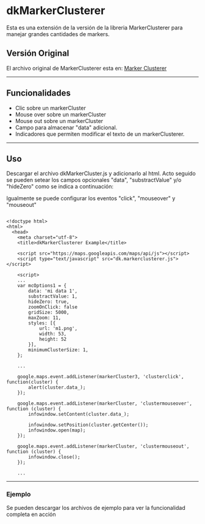 # dkMarkerClusterer

Esta es una extensión de la versión de la libreria MarkerClusterer para manejar grandes cantidades de markers.

<h2>Versión Original</h2>
El archivo original de MarkerClusterer esta en:
<a href="https://github.com/googlemaps/js-marker-clusterer" target="_blank">Marker Clusterer</a>
<hr/>

<h2>Funcionalidades</h2>
<ul>
  <li> Clic sobre un markerCluster</li>
  <li> Mouse over sobre un markerCluster</li>
  <li> Mouse out sobre un markerCluster</li>
  <li> Campo para almacenar "data" adicional.</li>
  <li> Indicadores que permiten modificar el texto de un markerClusterer.</li>
</ul>
<hr/>

<h2>Uso</h2>
Descargar el archivo dkMarkerCluster.js y adicionarlo al html. Acto seguido se pueden setear los campos opcionales "data", "substractValue" y/o "hideZero" como se indica a continuación:

Igualmente se puede configurar los eventos "click", "mouseover" y "mouseout"
``` 

<!doctype html>
<html>
  <head>
    <meta charset="utf-8">
    <title>dkMarkerClusterer Example</title>

    <script src="https://maps.googleapis.com/maps/api/js"></script>
    <script type="text/javascript" src="dk.markerclusterer.js"></script>

    <script>
	...      
	var mcOptions1 = {
		data: 'mi data 1',
		substractValue: 1,
		hideZero: true,
		zoomOnClick: false
		gridSize: 5000,
		maxZoom: 11,
		styles: [{
			url: 'm1.png',
			width: 53,
			height: 52
		}],
		minimumClusterSize: 1,
	};

	...

	google.maps.event.addListener(markerCluster3, 'clusterclick', function(cluster) {
		alert(cluster.data_);
	});

	google.maps.event.addListener(markerCluster, 'clustermouseover', function (cluster) {
	    infowindow.setContent(cluster.data_);

	    infowindow.setPosition(cluster.getCenter());
	    infowindow.open(map);
	});

	google.maps.event.addListener(markerCluster, 'clustermouseout', function (cluster) {
		infowindow.close();
	});

	...

``` 
<hr/>

<h3>Ejemplo</h3>
Se pueden descargar los archivos de ejemplo para ver la funcionalidad completa en acción
